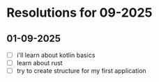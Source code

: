 # Resolutions for 09-2025


## 01-09-2025

- [ ] i'll learn about kotlin basics
- [ ] learn about rust
- [ ] try to create structure for my first application
